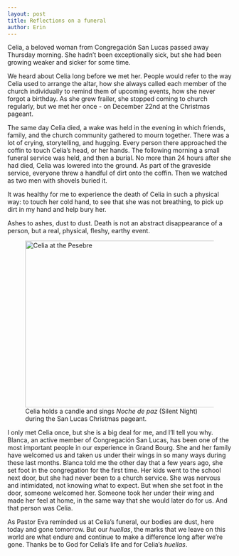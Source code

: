 ```yaml
---
layout: post
title: Reflections on a funeral
author: Erin
---
```


Celia, a beloved woman from Congregación San Lucas passed away Thursday
morning. She hadn’t been exceptionally sick, but she had been growing weaker
and sicker for some time.

We heard about Celia long before we met her. People would refer to the way
Celia used to arrange the altar, how she always called each member of the
church individually to remind them of upcoming events, how she never forgot
a birthday. As she grew frailer, she stopped coming to church regularly, but
we met her once - on December 22nd at the Christmas pageant.

The same day Celia died, a wake was held in the evening in which friends,
family, and the church community gathered to mourn together. There was a lot
of crying, storytelling, and hugging. Every person there approached the
coffin to touch Celia’s head, or her hands. The following morning a small
funeral service was held, and then a burial. No more than 24 hours after she
had died, Celia was lowered into the ground. As part of the graveside
service, everyone threw a handful of dirt onto the coffin. Then we watched
as two men with shovels buried it.

It was healthy for me to experience the death of Celia in such a physical
way: to touch her cold hand, to see that she was not breathing, to pick up
dirt in my hand and help bury her.

Ashes to ashes, dust to dust. Death is not an abstract disappearance of a
person, but a real, physical, fleshy, earthy event.

<figure class="embed hide-smooth">
<a href="http://www.flickr.com/photos/jbranchaud/11922624753/" title="Celia
at the Pesebre by jbranchaud, on Flickr"><img
src="http://farm4.staticflickr.com/3733/11922624753_fd88b6791e.jpg"
width="500" height="375" alt="Celia at the Pesebre"></a>
<figcaption>
Celia holds a candle and sings <em>Noche de paz</em> (Silent Night) during
the San Lucas Christmas pageant.
</figcaption>
</figure>

I only met Celia once, but she is a big deal for me, and I’ll tell you why.
Blanca, an active member of Congregación San Lucas, has been one of the most
important people in our experience in Grand Bourg. She and her family have
welcomed us and taken us under their wings in so many ways during these last
months. Blanca told me the other day that a few years ago, she set foot in
the congregation for the first time. Her kids went to the school next door,
but she had never been to a church service. She was nervous and intimidated,
not knowing what to expect. But when she set foot in the door, someone
welcomed her. Someone took her under their wing and made her feel at home,
in the same way that she would later do for us. And that person was Celia.

As Pastor Eva reminded us at Celia’s funeral, our bodies are dust, here
today and gone tomorrow. But our *huellas*, the marks that we leave on this
world are what endure and continue to make a difference long after we’re
gone. Thanks be to God for Celia’s life and for Celia’s *huellas*.
